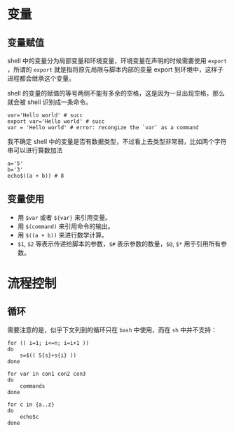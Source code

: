 # 变量

## 变量赋值

shell 中的变量分为局部变量和环境变量，环境变量在声明的时候需要使用 `export` ，所谓的 `export` 就是指将原先局限与脚本内部的变量 export 到环境中，这样子进程都会继承这个变量。

shell 的变量的赋值的等号两侧不能有多余的空格，这是因为一旦出现空格，那么就会被 shell 识别成一条命令。

``` shell
var='Hello world' # succ
export var='Hello world' # succ
var = 'Hello world' # error: recongize the `var` as a command
```

我不确定 shell 中的变量是否有数据类型，不过看上去类型非常弱，比如两个字符串可以进行算数加法

``` shell
a='5'
b='3'
echo$((a + b)) # 8
```

## 变量使用

- 用 `$var` 或者 `${var}` 来引用变量。
- 用 `$(command)` 来引用命令的输出。
- 用 `$((a + b))` 来进行数学计算。
- `$1`, `$2` 等表示传递给脚本的参数，`$#` 表示参数的数量，`$@`, `$*` 用于引用所有参数。

# 流程控制

## 循环

需要注意的是，似乎下文列到的循环只在 `bash` 中使用，而在 `sh` 中并不支持：

``` shell
for (( i=1; i<=n; i=i+1 ))
do
    s=$(( S{s}+s{i} ))
done

for var in con1 con2 con3
do
    commands
done

for c in {a..z}
do
    echo$c
done
```
